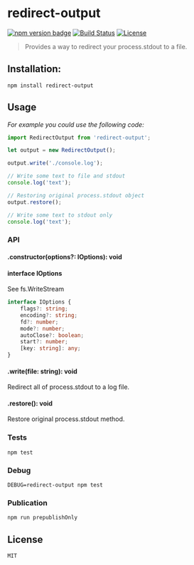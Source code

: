 # redirect-output

[![npm version badge](https://img.shields.io/npm/v/envisor.svg)](https://www.npmjs.org/package/redirect-output)
[![Build Status](https://travis-ci.org/monolithed/redirect-output.png)](https://travis-ci.org/monolithed/redirect-output)
[![License](https://img.shields.io/badge/license-MIT-brightgreen.svg)](LICENSE.txt)

> Provides a way to redirect your process.stdout to a file.

## Installation:

```shell
npm install redirect-output
```

## Usage

*For example you could use the following code:*

```ts
import RedirectOutput from 'redirect-output';

let output = new RedirectOutput();

output.write('./console.log');

// Write some text to file and stdout
console.log('text');

// Restoring original process.stdout object
output.restore();

// Write some text to stdout only
console.log('text');
```

### API

#### .constructor(options?: IOptions): void

#### interface IOptions

See fs.WriteStream

```ts
interface IOptions {
	flags?: string;
	encoding?: string;
	fd?: number;
	mode?: number;
	autoClose?: boolean;
	start?: number;
	[key: string]: any;
}
```

#### .write(file: string): void

Redirect all of process.stdout to a log file.

#### .restore(): void

Restore original process.stdout method.

### Tests

```
npm test
```

### Debug

```
DEBUG=redirect-output npm test
```

### Publication

```
npm run prepublishOnly
```

## License
	MIT
